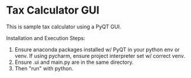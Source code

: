 # Tax Calculator GUI
This is sample tax calculator using a PyQT GUI.

Installation and Execution Steps:
1. Ensure anaconda packages installed w/ PyQT in your python env or venv. If using pycharm, ensure project interpreter set w/ correct venv.
2. Ensure .ui and main.py are in the same directory. 
3. Then "run" with python.